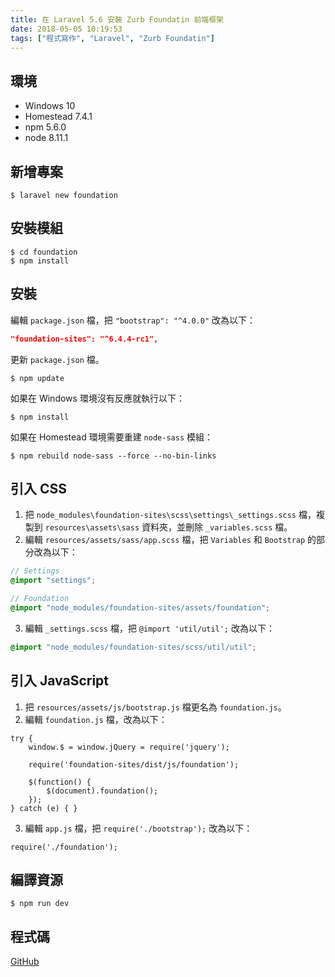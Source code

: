 ```yaml
---
title: 在 Laravel 5.6 安裝 Zurb Foundatin 前端框架
date: 2018-05-05 10:19:53
tags: ["程式寫作", "Laravel", "Zurb Foundatin"]
---
```


## 環境
- Windows 10
- Homestead 7.4.1
- npm 5.6.0
- node 8.11.1

## 新增專案
```
$ laravel new foundation
```

## 安裝模組
```
$ cd foundation
$ npm install
```

## 安裝
編輯 `package.json` 檔，把 `"bootstrap": "^4.0.0"` 改為以下：
```JSON
"foundation-sites": "^6.4.4-rc1",
```
更新 `package.json` 檔。
```
$ npm update
```
如果在 Windows 環境沒有反應就執行以下：
```
$ npm install
```
如果在 Homestead 環境需要重建 `node-sass` 模組：
```
$ npm rebuild node-sass --force --no-bin-links
```

## 引入 CSS
1. 把 `node_modules\foundation-sites\scss\settings\_settings.scss` 檔，複製到 `resources\assets\sass` 資料夾，並刪除 `_variables.scss` 檔。
2. 編輯 `resources/assets/sass/app.scss` 檔，把 `Variables` 和 `Bootstrap` 的部分改為以下：

```SCSS
// Settings
@import "settings";

// Foundation
@import "node_modules/foundation-sites/assets/foundation";
```
3. 編輯 `_settings.scss` 檔，把 `@import 'util/util';` 改為以下：

```SCSS
@import "node_modules/foundation-sites/scss/util/util";
```

## 引入 JavaScript
1. 把 `resources/assets/js/bootstrap.js` 檔更名為 `foundation.js`。
2. 編輯 `foundation.js` 檔，改為以下：

```JS
try {
    window.$ = window.jQuery = require('jquery');

    require('foundation-sites/dist/js/foundation');

    $(function() {
        $(document).foundation();
    });
} catch (e) { }
```
3. 編輯 `app.js` 檔，把 `require('./bootstrap');` 改為以下：

```jS
require('./foundation');
```

## 編譯資源
```
$ npm run dev
```

## 程式碼
[GitHub](https://github.com/memochou1993/laravel-foundation)